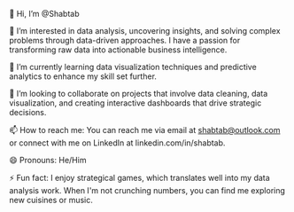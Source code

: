 👋 Hi, I’m @Shabtab

👀 I’m interested in data analysis, uncovering insights, and solving complex problems through data-driven approaches. I have a passion for transforming raw data into actionable business intelligence.

🌱 I’m currently learning data visualization techniques and predictive analytics to enhance my skill set further.

💞️ I’m looking to collaborate on projects that involve data cleaning, data visualization, and creating interactive dashboards that drive strategic decisions.

📫 How to reach me: You can reach me via email at shabtab@outlook.com or connect with me on LinkedIn at linkedin.com/in/shabtab.

😄 Pronouns: He/Him

⚡ Fun fact: I enjoy strategical games, which translates well into my data analysis work. When I'm not crunching numbers, you can find me exploring new cuisines or music.

<!---
Shabtab/Shabtab is a ✨ special ✨ repository because its `README.md` (this file) appears on your GitHub profile.
You can click the Preview link to take a look at your changes.
--->

